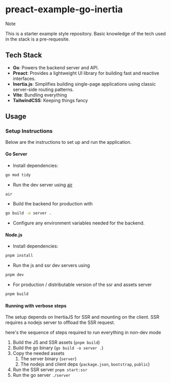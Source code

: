 # preact-example-go-inertia

> [!NOTE]
>
> This is a starter example style repository. Basic knowledge of the tech used
> in the stack is a pre-requesite.

## Tech Stack

- **Go**: Powers the backend server and API.
- **Preact**: Provides a lightweight UI library for building fast and reactive
  interfaces.
- **Inertia.js**: Simplifies building single-page applications using classic
  server-side routing patterns.
- **Vite**: Bundling everything
- **TailwindCSS**: Keeping things fancy

## Usage

### Setup Instructions

Below are the instructions to set up and run the application.

#### Go Server

- Install dependencies:

```sh
go mod tidy
```

- Run the dev server using [air](https://github.com/air-verse/air)

```sh
air
```

- Build the backend for production with

```sh
go build -o server .
```

- Configure any environment variables needed for the backend.

#### Node.js

- Install dependencies:

```sh
pnpm install
```

- Run the js and ssr dev servers using

```sh
pnpm dev
```

- For production / distributable version of the ssr and assets server 

```sh
pnpm build
```

#### Running with verbose steps

The setup depends on InertiaJS for SSR and mounting on the client. SSR requires a nodejs server to offload the SSR request. 

here's the sequence of steps required to run everything in non-dev mode

1. Build the JS and SSR assets (`pnpm build`)
2. Build the go binary (`go build -o server .`)
3. Copy the needed assets 
   1. The server binary (`server`)
   2. The nodejs and client deps (`package.json`, `bootstrap`, `public`)
4. Run the SSR server `pnpm start:ssr` 
5. Run the go server `./server` 
